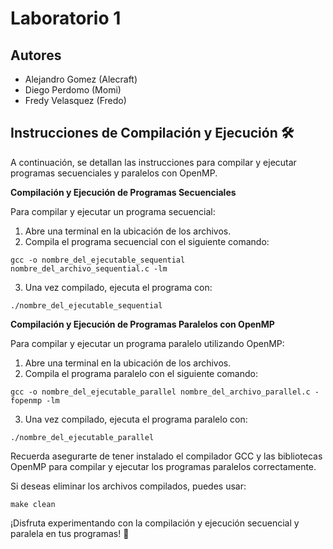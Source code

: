 # Laboratorio 1

## Autores

- Alejandro Gomez (Alecraft)
- Diego Perdomo (Momi)
- Fredy Velasquez (Fredo)


## Instrucciones de Compilación y Ejecución 🛠️

A continuación, se detallan las instrucciones para compilar y ejecutar programas secuenciales y paralelos con OpenMP.

**Compilación y Ejecución de Programas Secuenciales**

Para compilar y ejecutar un programa secuencial:

1. Abre una terminal en la ubicación de los archivos.
2. Compila el programa secuencial con el siguiente comando:

```
gcc -o nombre_del_ejecutable_sequential nombre_del_archivo_sequential.c -lm
```


3. Una vez compilado, ejecuta el programa con:

```
./nombre_del_ejecutable_sequential
```


**Compilación y Ejecución de Programas Paralelos con OpenMP**

Para compilar y ejecutar un programa paralelo utilizando OpenMP:

1. Abre una terminal en la ubicación de los archivos.
2. Compila el programa paralelo con el siguiente comando:

```
gcc -o nombre_del_ejecutable_parallel nombre_del_archivo_parallel.c -fopenmp -lm
```


3. Una vez compilado, ejecuta el programa paralelo con:

```
./nombre_del_ejecutable_parallel
```


Recuerda asegurarte de tener instalado el compilador GCC y las bibliotecas OpenMP para compilar y ejecutar los programas paralelos correctamente.

Si deseas eliminar los archivos compilados, puedes usar:

```
make clean
```


¡Disfruta experimentando con la compilación y ejecución secuencial y paralela en tus programas! 🚀
